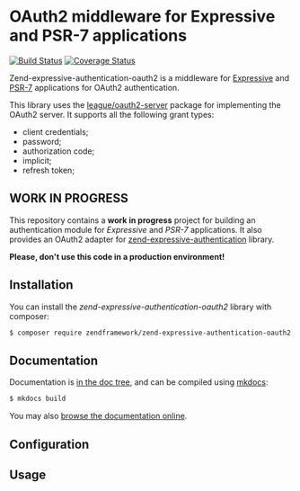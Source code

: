 # OAuth2 middleware for Expressive and PSR-7 applications

[![Build Status](https://secure.travis-ci.org/zendframework/zend-expressive-authorization.svg?branch=master)](https://secure.travis-ci.org/zendframework/zend-expressive-authorization)
[![Coverage Status](https://coveralls.io/repos/github/zendframework/zend-expressive-authorization/badge.svg?branch=master)](https://coveralls.io/github/zendframework/zend-expressive-authorization?branch=master)

Zend-expressive-authentication-oauth2 is a middleware for [Expressive](https://github.com/zendframework/zend-expressive)
and [PSR-7](http://www.php-fig.org/psr/psr-7/) applications for OAuth2
authentication.

This library uses the [league/oauth2-server](https://oauth2.thephpleague.com/)
package for implementing the OAuth2 server. It supports all the following grant
types:

- client credentials;
- password;
- authorization code;
- implicit;
- refresh token;

## WORK IN PROGRESS

This repository contains a **work in progress** project for building an
authentication module for *Expressive* and *PSR-7* applications.
It also provides an OAuth2 adapter for [zend-expressive-authentication](https://github.com/zendframework/zend-expressive-authentication)
library.


**Please, don't use this code in a production environment!**

## Installation

You can install the *zend-expressive-authentication-oauth2* library with
composer:

```bash
$ composer require zendframework/zend-expressive-authentication-oauth2
```

## Documentation

Documentation is [in the doc tree](doc/book/), and can be compiled using [mkdocs](http://www.mkdocs.org):

```bash
$ mkdocs build
```

You may also [browse the documentation online](https://docs.zendframework.com/zend-expressive-authentication-oauth2/).

## Configuration



## Usage

